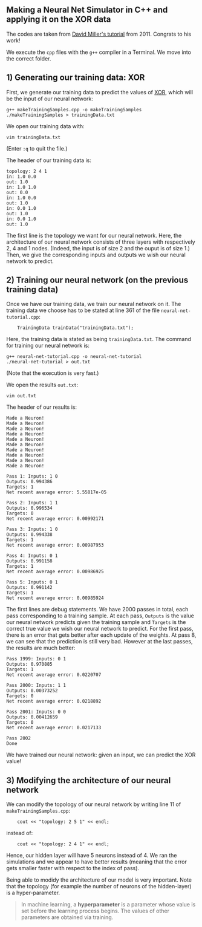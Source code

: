 ## Making a Neural Net Simulator in C++ and applying it on the XOR data

The codes are taken from [David Miller's tutorial](http://www.millermattson.com/dave/?p=54) from 2011. Congrats to his work!

We execute the `cpp` files with the `g++` compiler in a Terminal. We move into the correct folder.

## 1) Generating our training data: XOR

First, we generate our training data to predict the values of [XOR](https://en.wikipedia.org/wiki/Exclusive_or), which will be the input of our neural network:
```
g++ makeTrainingSamples.cpp -o makeTrainingSamples
./makeTrainingSamples > trainingData.txt
```

We open our training data with:
```
vim trainingData.txt
```
(Enter `:q` to quit the file.)

The header of our training data is:
```
topology: 2 4 1
in: 1.0 0.0 
out: 1.0
in: 1.0 1.0 
out: 0.0
in: 1.0 0.0 
out: 1.0
in: 0.0 1.0 
out: 1.0
in: 0.0 1.0 
out: 1.0
```
The first line is the topology we want for our neural network. Here, the architecture of our neural network consists of three layers with respectively 2, 4 and 1 nodes. (Indeed, the input is of size 2 and the ouput is of size 1.) Then, we give the corresponding inputs and outputs we wish our neural network to predict.

## 2) Training our neural network (on the previous training data)

Once we have our training data, we train our neural network on it. The training data we choose has to be stated at line 361 of the file `neural-net-tutorial.cpp`:
```
    TrainingData trainData("trainingData.txt");
```
Here, the training data is stated as being `trainingData.txt`. The command for training our neural network is:
```
g++ neural-net-tutorial.cpp -o neural-net-tutorial
./neural-net-tutorial > out.txt
```
(Note that the execution is very fast.)

We open the results `out.txt`:
```
vim out.txt
```

The header of our results is:
```
Made a Neuron!
Made a Neuron!
Made a Neuron!
Made a Neuron!
Made a Neuron!
Made a Neuron!
Made a Neuron!
Made a Neuron!
Made a Neuron!
Made a Neuron!

Pass 1: Inputs: 1 0 
Outputs: 0.994386 
Targets: 1 
Net recent average error: 5.55817e-05

Pass 2: Inputs: 1 1 
Outputs: 0.996534 
Targets: 0 
Net recent average error: 0.00992171

Pass 3: Inputs: 1 0 
Outputs: 0.994338 
Targets: 1 
Net recent average error: 0.00987953

Pass 4: Inputs: 0 1 
Outputs: 0.991158 
Targets: 1 
Net recent average error: 0.00986925

Pass 5: Inputs: 0 1 
Outputs: 0.991142 
Targets: 1 
Net recent average error: 0.00985924
```
The first lines are debug statements. We have 2000 passes in total, each pass corresponding to a training sample. At each pass, `Outputs` is the value our neural network predicts given the training sample and `Targets` is the correct true value we wish our neural network to predict. For the first pass, there is an error that gets better after each update of the weights. At pass 8, we can see that the prediction is still very bad. However at the last passes, the results are much better:
```
Pass 1999: Inputs: 0 1 
Outputs: 0.970885 
Targets: 1 
Net recent average error: 0.0220707

Pass 2000: Inputs: 1 1 
Outputs: 0.00373252 
Targets: 0 
Net recent average error: 0.0218892

Pass 2001: Inputs: 0 0 
Outputs: 0.00412659 
Targets: 0 
Net recent average error: 0.0217133

Pass 2002
Done
```
We have trained our neural network: given an input, we can predict the XOR value!

## 3) Modifying the architecture of our neural network

We can modify the topology of our neural network by writing line 11 of `makeTrainingSamples.cpp`:
```
	cout << "topology: 2 5 1" << endl;
```
instead of:
```
	cout << "topology: 2 4 1" << endl;
```
Hence, our hidden layer will have 5 neurons instead of 4.  We ran the simulations and we appear to have better results (meaning that the error gets smaller faster with respect to the index of pass).

Being able to modidy the architecture of our model is very important. Note that the topology (for example the number of neurons of the hidden-layer) is a hyper-parameter.
> In machine learning, a **hyperparameter** is a parameter whose value is set before the learning process begins. The values of other parameters are obtained via training.
